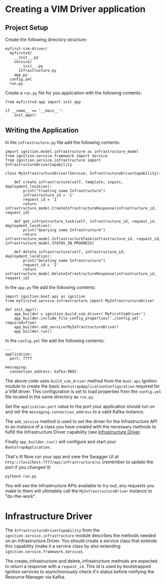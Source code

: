 # Creating a VIM Driver application

## Project Setup 

Create the following directory structure:

```
myfirst-vim-driver/
  myfirstvd/
    __init__.py
    service/
      __init__.py
      infrastructure.py
    app.py
  config.yml
  run.py
```

Create a `run.py` file for you application with the following contents:

```
from myfirstvd.app import init_app

if __name__ == '__main__':
    init_app()
```

## Writing the Application

In the `infrastructure.py` file add the following contents: 

```
import ignition.model.infrastructure as infrastructure_model
from ignition.service.framework import Service
from ignition.service.infrastructure import InfrastructureDriverCapability

class MyInfrastructureDriver(Service, InfrastructureDriverCapability):

    def create_infrastructure(self, template, inputs, deployment_location):
        print("Creating some Infrastructure")
        infrastructure_id = '1'
        request_id = '1'
        return infrastructure_model.CreateInfrastructureResponse(infrastructure_id, request_id)

    def get_infrastructure_task(self, infrastructure_id, request_id, deployment_location):
        print("Querying some Infrastructure")
        return infrastructure_model.InfrastructureTask(infrastructure_id, request_id, infrastructure_model.STATUS_IN_PROGRESS)

    def delete_infrastructure(self, infrastructure_id, deployment_location):
        print("Deleting some Infrastructure")
        request_id = '2'
        return infrastructure_model.DeleteInfrastructureResponse(infrastructure_id, request_id)
```

In the `app.py` file add the following contents:

```
import ignition.boot.api as ignition
from myfirstvd.service.infrastructure import MyInfrastructureDriver

def init_app():
    app_builder = ignition.build_vim_driver('MyFirstVimDriver')
    app_builder.include_file_config_properties('./config.yml', required=True)
    app_builder.add_service(MyInfrastructureDriver)
    app_builder.run()
```

In the `config.yml` file add the following contents:

```
---
application:
  port: 7777

messaging:
  connection_address: kafka:9092

```

The above code uses `build_vim_driver` method from the `boot.api` Ignition module to create the basic `BootstrapApplicationConfiguration` required for a VIM driver. This configuration is set to load properties from the `config.yml` file located in the same directory as `run.py`.

Set the `application.port` value to the port your application should run on and set the `messaging.connection_address` to a valid Kafka instance.

The `add_service` method is used to set the driver for the Infrastructure API to an instance of a class you have created with the necessary methods to fulfill the Infrastructure Driver capability (see [Infrastructure Driver](#infrastructure-driver).

Finally `app_builder.run()` will configure and start your `BootstrapApplication`.

That's it! Now run your app and view the Swagger UI at `http://localhost:7777/api/infrastructure/ui` (remember to update the port if you changed it)

```
python3 run.py
```

You will see the Infrastructure APIs available to try-out, any requests you make to them will ultimately call the `MyInfrastructureDriver` instance to "do-the-work".

# Infrastructure Driver

The `InfrastructureDriverCapability` from the `ignition.service.infrastructure` module describes the methods needed on an Infrastructure Driver. You should create a service class that extends this capability (make it a service class by also extending `ignition.service.framework.Service`).

The create_infrastructure and delete_infrastructure methods are expected to return a response with a `request_id`. This id is used by bootstrapped Ignition services to asynchronously check it's status before notifying the Resource Manager via Kafka.
